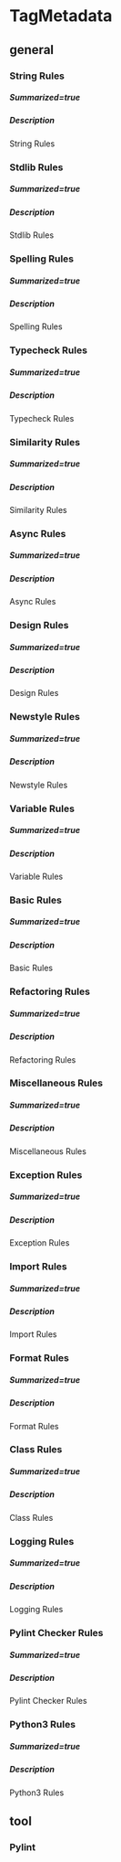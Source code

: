 # TagMetadata
## general
### String Rules
##### Summarized=true
##### Description
  String Rules

### Stdlib Rules
##### Summarized=true
##### Description
  Stdlib Rules

### Spelling Rules
##### Summarized=true
##### Description
  Spelling Rules

### Typecheck Rules
##### Summarized=true
##### Description
  Typecheck Rules

### Similarity Rules
##### Summarized=true
##### Description
  Similarity Rules

### Async Rules
##### Summarized=true
##### Description
  Async Rules

### Design Rules
##### Summarized=true
##### Description
  Design Rules

### Newstyle Rules
##### Summarized=true
##### Description
  Newstyle Rules

### Variable Rules
##### Summarized=true
##### Description
  Variable Rules

### Basic Rules
##### Summarized=true
##### Description
  Basic Rules

### Refactoring Rules
##### Summarized=true
##### Description
  Refactoring Rules

### Miscellaneous Rules
##### Summarized=true
##### Description
  Miscellaneous Rules

### Exception Rules
##### Summarized=true
##### Description
  Exception Rules

### Import Rules
##### Summarized=true
##### Description
  Import Rules

### Format Rules
##### Summarized=true
##### Description
  Format Rules

### Class Rules
##### Summarized=true
##### Description
  Class Rules

### Logging Rules
##### Summarized=true
##### Description
  Logging Rules

### Pylint Checker Rules
##### Summarized=true
##### Description
  Pylint Checker Rules

### Python3 Rules
##### Summarized=true
##### Description
  Python3 Rules

## tool
### Pylint
